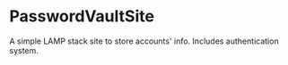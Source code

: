 # PasswordVaultSite
A simple LAMP stack site to store accounts' info. Includes authentication system.
